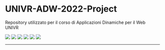 # UNIVR-ADW-2022-Project
Repository utilizzato per il corso di Applicazioni Dinamiche per il Web UNIVR

![](https://img.shields.io/badge/%20-Java-brown?style=flat-square)
![](https://img.shields.io/badge/%20-Spring-6db33f?style=flat-square)
![](https://img.shields.io/badge/%20-GraphQL-da0093?style=flat-square)
![](https://img.shields.io/badge/%20-Maven-6a6a6a?style=flat-square)
![](https://img.shields.io/badge/%20-Node.js-6da45f?style=flat-square)
![](https://img.shields.io/badge/%20-React-499eb5?style=flat-square)

---
